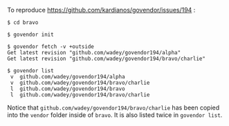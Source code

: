 To reproduce https://github.com/kardianos/govendor/issues/194 :

    $ cd bravo

    $ govendor init

    $ govendor fetch -v +outside
    Get latest revision "github.com/wadey/govendor194/alpha"
    Get latest revision "github.com/wadey/govendor194/bravo/charlie"

    $ govendor list
     v  github.com/wadey/govendor194/alpha
     v  github.com/wadey/govendor194/bravo/charlie
     l  github.com/wadey/govendor194/bravo
     l  github.com/wadey/govendor194/bravo/charlie

Notice that `github.com/wadey/govendor194/bravo/charlie` has been copied into
the `vendor` folder inside of `bravo`. It is also listed twice in
`govendor list`.
